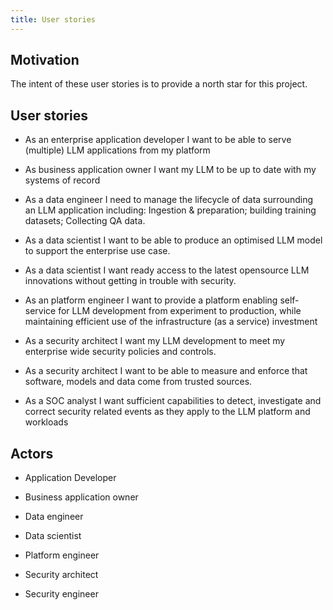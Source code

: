 ```yaml
---
title: User stories
---
```


## Motivation

The intent of these user stories is to provide a north star for this project.

## User stories

- As an enterprise application developer I want to be able to serve (multiple) LLM applications from my platform

- As business application owner I want my LLM to be up to date with my systems of record

- As a data engineer I need to manage the lifecycle of data surrounding an LLM application including: Ingestion & preparation; building training datasets; Collecting QA data.

- As a data scientist I want to be able to produce an optimised LLM model to support the enterprise use case.

- As a data scientist I want ready access to the latest opensource LLM innovations without getting in trouble with security.

- As an platform engineer I want to provide a platform enabling self-service for LLM development from experiment to production, while maintaining efficient use of the infrastructure (as a service) investment

- As a security architect I want my LLM development to meet my enterprise wide security policies and controls.

- As a security architect I want to be able to measure and enforce that software, models and data come from trusted sources.

- As a SOC analyst I want sufficient capabilities to detect, investigate and correct security related events as they apply to the LLM platform and workloads

## Actors

- Application Developer

- Business application owner

- Data engineer

- Data scientist

- Platform engineer

- Security architect

- Security engineer
